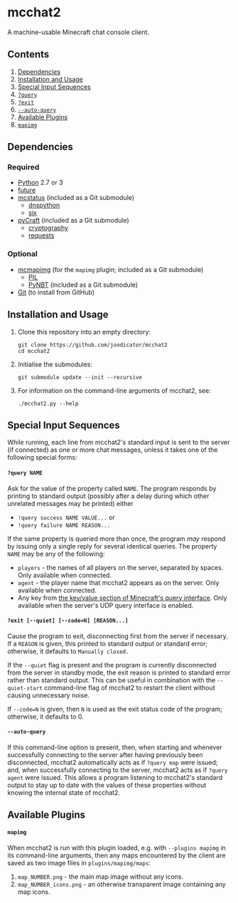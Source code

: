# mcchat2
A machine-usable Minecraft chat console client.

## Contents
1. [Dependencies](#dependencies)
2. [Installation and Usage](#installation-and-usage)
3. [Special Input Sequences](#special-input-sequences)
  1. [`?query`](#query-name)
  2. [`?exit`](#exit---quiet---coden-reason)
  3. [`--auto-query`](#--auto-query)
4. [Available Plugins](#available-plugins)
  1. [`mapimg`](#mapimg)

## Dependencies

### Required
* [Python](http://python.org/) 2.7 or 3
* [future](http://python-future.org)
* [mcstatus](//github.com/joodicator/mcstatus) (included as a Git submodule)
  * [dnspython](http://www.dnspython.org)
  * [six](https://pythonhosted.org/six)
* [pyCraft](//github.com/ammaraskar/pyCraft) (included as a Git submodule)
  * [cryptography](https://cryptography.io)
  * [requests](http://python-requests.org)

### Optional
* [mcmapimg](//github.com/joodicator/mcmapimg) (for the `mapimg` plugin; included as a Git submodule)
  * [PIL](http://www.pythonware.com/products/pil)
  * [PyNBT](https://github.com/TkTech/PyNBT) (included as a Git submodule)
* [Git](http://git-scm.com) (to install from GitHub)

## Installation and Usage

1.  Clone this repository into an empty directory:
    ```
    git clone https://github.com/joodicator/mcchat2
    cd mcchat2
    ```

2.  Initialise the submodules:
    ```
    git submodule update --init --recursive
    ```

3.  For information on the command-line arguments of mcchat2, see:
    ```
    ./mcchat2.py --help
    ```

## Special Input Sequences

While running, each line from mcchat2's standard input is sent to the server (if connected) as one or more chat messages, unless it takes one of the following special forms:

#### `?query NAME`

Ask for the value of the property called `NAME`. The program responds by printing to standard output (possibly after a delay during which other unrelated messages may be printed) either
  
  * `!query success NAME VALUE...`  or
  * `!query failure NAME REASON...`

If the same property is queried more than once, the program *may* respond by issuing only a single reply for several identical queries. The property `NAME` may be any of the following:
  
  * `players` - the names of all players on the server, separated by spaces. Only available when connected.
  * `agent` - the player name that mcchat2 appears as on the server. Only available when connected.
  * Any key from [the key/value section of Minecraft's query interface](http://wiki.vg/Query#K.2C_V_section). Only available when the server's UDP query interface is enabled.

#### `?exit [--quiet] [--code=N] [REASON...]`

Cause the program to exit, disconnecting first from the server if necessary. If a `REASON` is given, this printed to standard output or standard error; otherwise, it defaults to `Manually closed.`

If the `--quiet` flag is present and the program is currently disconnected from the server in standby mode, the exit reason is printed to standard error rather than standard output. This can be useful in combination with the `--quiet-start` command-line flag of mcchat2 to restart the client without causing unnecessary noise.

If `--code=N` is given, then `N` is used as the exit status code of the program; otherwise, it defaults to 0.

#### `--auto-query`

If this command-line option is present, then, when starting and whenever successfully connecting to the server after having previously been disconnected, mcchat2 automatically acts as if `?query map` were issued; and, when successfully connecting to the server, mcchat2 acts as if `?query agent` were issued. This allows a program listening to mcchat2's standard output to stay up to date with the values of these properties without knowing the internal state of mcchat2.

## Available Plugins

#### `mapimg`
When mcchat2 is run with this plugin loaded, e.g. with `--plugins mapimg` in its command-line arguments, then any maps encountered by the client are saved as two image files in `plugins/mapimg/maps`:

1. `map_NUMBER.png` - the main map image without any icons.
2. `map_NUMBER_icons.png` - an otherwise transparent image containing any map icons.
